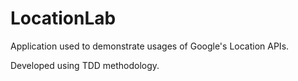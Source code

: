# LocationLab

Application used to demonstrate usages of Google's Location APIs.

Developed using TDD methodology.
